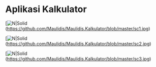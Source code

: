 # Aplikasi Kalkulator
[![N|Solid](https://github.com/Maulidis/Maulidis.Kalkulator/blob/master/sc1.jpg)(https://github.com/Maulidis/Maulidis.Kalkulator/blob/master/sc1.jpg)

[![N|Solid](https://github.com/Maulidis/Maulidis.Kalkulator/blob/master/sc2.jpg)(https://github.com/Maulidis/Maulidis.Kalkulator/blob/master/sc2.jpg)

[![N|Solid](https://github.com/Maulidis/Maulidis.Kalkulator/blob/master/sc3.jpg)(https://github.com/Maulidis/Maulidis.Kalkulator/blob/master/sc3.jpg)
